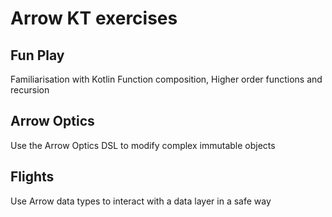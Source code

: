 # Arrow KT exercises
## Fun Play
Familiarisation with Kotlin Function composition, Higher order functions and recursion

## Arrow Optics
Use the Arrow Optics DSL to modify complex immutable objects

## Flights
Use Arrow data types to interact with a data layer in a safe way 

